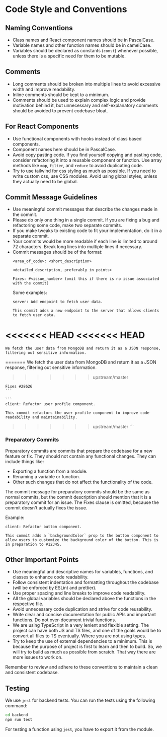 # Code Style and Conventions

## Naming Conventions
- Class names and React component names should be in PascalCase.
- Variable names and other function names should be in camelCase.
- Variables should be declared as constants (`const`) whenever possible, unless there is a specific need for them to be mutable.

## Comments
- Long comments should be broken into multiple lines to avoid excessive width and improve readability.
- Inline comments should be kept to a minimum.
- Comments should be used to explain complex logic and provide motivation behind it, but unnecessary and self-explanatory comments should be avoided to prevent codebase bloat.


## For React Components
- Use functional components with hooks instead of class based components.
- Component names here should be in PascalCase.
- Avoid copy pasting code. If you find yourself copying and pasting code, consider refactoring it into a reusable component or function. Use array methods like `map`, `filter`, and `reduce` to avoid duplicating code.
- Try to use tailwind for css styling as much as possible. If you need to write custom css, use CSS modules. Avoid using global styles, unless they actually need to be global.


## Commit Message Guidelines
- Use meaningful commit messages that describe the changes made in the commit.
- Please do only one thing in a single commit. If you are fixing a bug and refactoring some code, make two separate commits.
- If you make tweaks to existing code to fit your implementation, do it in a separate commit.
- Your commits would be more readable if each line is limited to around 72 characters. Break long lines into multiple lines if necessary.
- Commit messages should be of the format:
    ```
    <area_of_code>: <short_description>
    
    <detailed_description, preferably in points>

    Fixes: #<issue_number> (omit this if there is no issue associated with the commit)
    ```
    Some examples:
    ```
    server: Add endpoint to fetch user data.

    This commit adds a new endpoint to the server that allows clients to fetch user data.
<<<<<<< HEAD
<<<<<<< HEAD
=======
    We fetch the user data from MongoDB and return it as a JSON response, filtering out sensitive information.
=======
    We fetch the user data from MongoDB and return it as a JSON response, filtering out
    sensitive information.
>>>>>>> upstream/master

    Fixes #28626
    ```

    ```
    client: Refactor user profile component.

    This commit refactors the user profile component to improve code readability and maintainability. 

>>>>>>> upstream/master
    ```

### Preparatory Commits
Preparatory commits are commits that prepare the codebase for a new feature or fix. They should not contain any functional changes. They can include things like:
- Exporting a function from a module.
- Renaming a variable or function.
- Other such changes that do not affect the functionality of the code.

The commit message for preparatory commits should be the same as normal commits, but the commit description should mention that it is a preparatory commit for an issue. The Fixes clause is omitted, because the commit doesn't actually fixes the issue.

Example:
```
client: Refactor button component.

This commit adds a `backgroundColor` prop to the button component to allow users to customize the background color of the button. This is in preparation to #12345.
```

## Other Important Points
- Use meaningful and descriptive names for variables, functions, and classes to enhance code readability.
- Follow consistent indentation and formatting throughout the codebase (will be enforced by ESLint and prettier).
- Use proper spacing and line breaks to improve code readability.
- All the global variables should be declared above the functions in the respective file.
- Avoid unnecessary code duplication and strive for code reusability.
- Write clear and concise documentation for public APIs and important functions. Do not over-document trivial functions.
- We are using TypeScript in a very lenient and flexible setting. The project can have both JS and TS files, and one of the goals would be to convert all files to TS eventually. Where you are not using types.
- Try to keep the use of external dependencies to a minimum. This is because the purpose of project is first to learn and then to build. So, we will try to build as much as possible from scratch. That way there are more issues to work on.

Remember to review and adhere to these conventions to maintain a clean and consistent codebase.

## Testing
We use `jest` for backend tests. You can run the tests using the following command:
```bash
cd backend
npm run test
```

For testing a function using `jest`, you have to export it from the module.